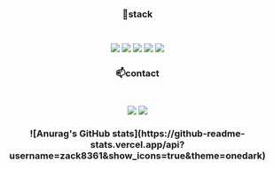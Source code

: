 <div align="center">
<h3>📖stack<h3><br>

<!--
- 🔭 I’m currently working on ...
- 🌱 I’m currently learning ...
- 👯 I’m looking to collaborate on ...
- 🤔 I’m looking for help with ...
- 💬 Ask me about ...
- 📫 How to reach me: ...
- 😄 Pronouns: ...
- ⚡ Fun fact: ...
-->
<img src="https://img.shields.io/badge/HTML-E34F26?style=flat-square&logo=HTML5&logoColor=white">
<img src="https://img.shields.io/badge/css-1572B6?style=flat-square&logo=css3&logoColor=white">
<img src="https://img.shields.io/badge/Javascript-F7DF1E?style=flat-square&logo=Javascript&logoColor=white">
<img src="https://img.shields.io/badge/Android-3DDC84?style=flat-square&logo=Android&logoColor=white">
<img src="https://img.shields.io/badge/Java-007396?style=flat-square&logo=Java&logoColor=white"> 
  
<h3>📫contact<h3><br>
<a href="https://gogimandu.notion.site/e422c0cf1b504859960e1dae7df2aeb0"><img src="https://img.shields.io/badge/Notion-000000?style=flat-square&logo=Notion&logoColor=white"/></a>
<a href="https://jack1150.tistory.com"><img src="https://img.shields.io/badge/Tistory-000000?style=flat-square&logo=Tistory&logoColor=white"/></a><br><br>
![Anurag's GitHub stats](https://github-readme-stats.vercel.app/api?username=zack8361&show_icons=true&theme=onedark)
<div/>
